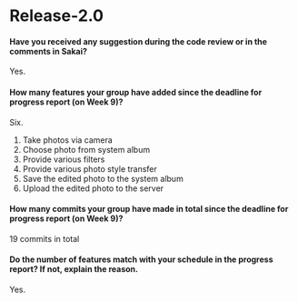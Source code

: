 # Release-2.0

#### Have you received any suggestion during the code review or in the comments in Sakai?

Yes.

#### How many features your group have added since the deadline for progress report (on Week 9)? 

Six.

1. Take photos via camera
2. Choose photo from system album
3. Provide various filters
4. Provide various photo style transfer
5. Save the edited photo to the system album
6. Upload the edited photo to the server

#### How many commits your group have made in total since the deadline for progress report (on Week 9)?

19  commits in total

#### Do the number of features match with your schedule in the progress report? If not, explain the reason. 

Yes.



